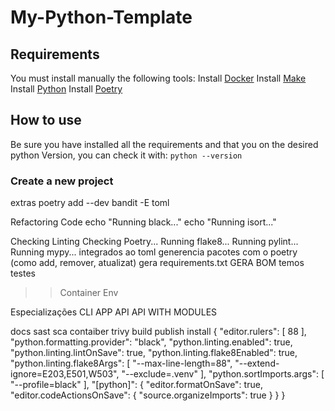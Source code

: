 # My-Python-Template



## Requirements
You must install manually the following tools:
Install [Docker](https://docs.docker.com/get-docker/)
Install [Make](https://www.gnu.org/software/make/)
Install [Python](https://www.python.org/downloads/)
Install [Poetry](https://python-poetry.org/docs/#installation)


## How to use
Be sure you have installed all the requirements and that you on the desired python Version, you can check it with: 
    `python --version`

### Create a new project


extras poetry add --dev bandit -E toml 

Refactoring Code
echo "Running black..."
echo "Running isort..."

Checking Linting
Checking Poetry...
Running flake8...
Running pylint...
Running mypy...
integrados ao toml
generencia pacotes com o poetry (como add, remover, atualizat)
gera requirements.txt
GERA BOM
temos testes

>> Container
>> Env

Especializações
CLI
APP
API
API WITH MODULES

docs
sast
sca
contaiber
trivy
build publish
install
{
    "editor.rulers": [
        88
    ],
    "python.formatting.provider": "black",
    "python.linting.enabled": true,
    "python.linting.lintOnSave": true,
    "python.linting.flake8Enabled": true,
    "python.linting.flake8Args": [
        "--max-line-length=88",
        "--extend-ignore=E203,E501,W503",
        "--exclude=.venv"
    ],
    "python.sortImports.args": [
        "--profile=black"
    ],
    "[python]": {
        "editor.formatOnSave": true,
        "editor.codeActionsOnSave": {
            "source.organizeImports": true
        }
    }
}
